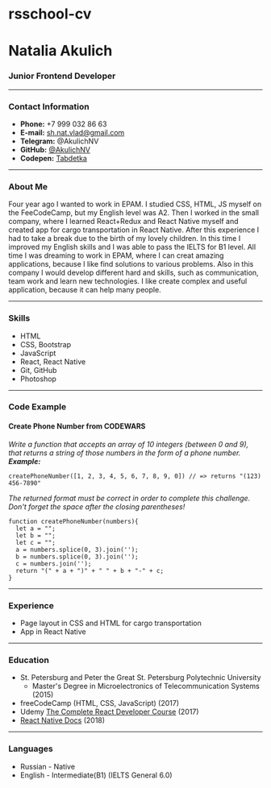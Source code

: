 # rsschool-cv
# Natalia Akulich
### Junior Frontend Developer
*****
### Contact Information
* **Phone:** +7 999 032 86 63
* **E-mail:** sh.nat.vlad@gmail.com
* **Telegram:** @AkulichNV
* **GitHub:** [@AkulichNV](https://github.com/AkulichNV)
* **Codepen:** [Tabdetka](https://codepen.io/Tabdetka/)
*****
### About Me
Four year ago I wanted to work in EPAM. I studied CSS, HTML, JS myself on the FeeCodeCamp, but my English level was A2. 
Then I worked in the small company, where I learned React+Redux and React Native myself and created app for cargo transportation in React Native. 
After this experience I had to take a break due to the birth of my lovely children. 
In this time I improved my English skills and I was able to pass the IELTS for B1 level.
All time I was dreaming to work in EPAM, where I can creat amazing applications, because I like find solutions to various problems. 
Also in this company I would develop different hard and skills, such as  communication, team work and learn new technologies.
I like create complex and useful application, because it can help many people.
*****
### Skills
* HTML
* CSS, Bootstrap
* JavaScript
* React, React Native
* Git, GitHub
* Photoshop 
*****
### Code Example
#### Create Phone Number from CODEWARS
*Write a function that accepts an array of 10 integers (between 0 and 9), that returns a string of those numbers in the form of a phone number.*
***Example:***
```
createPhoneNumber([1, 2, 3, 4, 5, 6, 7, 8, 9, 0]) // => returns "(123) 456-7890"
```
*The returned format must be correct in order to complete this challenge.
Don't forget the space after the closing parentheses!*
```
function createPhoneNumber(numbers){
  let a = "";
  let b = "";
  let c = "";
  a = numbers.splice(0, 3).join('');
  b = numbers.splice(0, 3).join('');
  c = numbers.join('');
  return "(" + a + ")" + " " + b + "-" + c;
}
```
*****
### Experience
* Page layout in CSS and HTML for cargo transportation
* App in React Native
*****
### Education
* St. Petersburg and Peter the Great St. Petersburg Polytechnic University
  +  Master's Degree in Microelectronics of Telecommunication Systems (2015)
* freeCodeCamp (HTML, CSS, JavaScript) (2017)
* Udemy [The Complete React Developer Course](https://www.udemy.com/course/react-2nd-edition/) (2017)
* [React Native Docs](https://reactnative.dev/) (2018)
*****
### Languages
* Russian - Native
* English - Intermediate(B1) (IELTS General 6.0)
